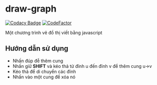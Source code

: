 # draw-graph

[![Codacy Badge](https://api.codacy.com/project/badge/Grade/69670d657a7444279c0d9b065dd7b8fa)](https://app.codacy.com/gh/thangved/draw-graph?utm_source=github.com&utm_medium=referral&utm_content=thangved/draw-graph&utm_campaign=Badge_Grade_Settings)
[![CodeFactor](https://www.codefactor.io/repository/github/thangved/draw-graph/badge)](https://www.codefactor.io/repository/github/thangved/draw-graph)

Một chương trình vẽ đồ thị viết bằng javascript

## Hướng dẫn sử dụng

- Nhấn đúp đễ thêm cung
- Nhấn giữ **SHIFT** và kéo thả từ đỉnh u đến đỉnh v để thêm cung u->v
- Kéo thả để di chuyển các đỉnh
- Nhấn vào một cung để xóa nó
